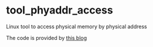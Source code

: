 # tool_phyaddr_access
Linux tool to access physical memory by physical address

The code is provided by [this blog](http://ilinuxkernel.com/?p=1248)
